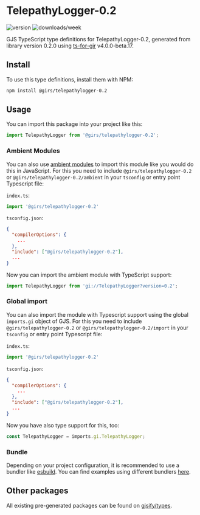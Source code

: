 
# TelepathyLogger-0.2

![version](https://img.shields.io/npm/v/@girs/telepathylogger-0.2)
![downloads/week](https://img.shields.io/npm/dw/@girs/telepathylogger-0.2)


GJS TypeScript type definitions for TelepathyLogger-0.2, generated from library version 0.2.0 using [ts-for-gir](https://github.com/gjsify/ts-for-gir) v4.0.0-beta.17.


## Install

To use this type definitions, install them with NPM:
```bash
npm install @girs/telepathylogger-0.2
```

## Usage

You can import this package into your project like this:
```ts
import TelepathyLogger from '@girs/telepathylogger-0.2';
```

### Ambient Modules

You can also use [ambient modules](https://github.com/gjsify/ts-for-gir/tree/main/packages/cli#ambient-modules) to import this module like you would do this in JavaScript.
For this you need to include `@girs/telepathylogger-0.2` or `@girs/telepathylogger-0.2/ambient` in your `tsconfig` or entry point Typescript file:

`index.ts`:
```ts
import '@girs/telepathylogger-0.2'
```

`tsconfig.json`:
```json
{
  "compilerOptions": {
    ...
  },
  "include": ["@girs/telepathylogger-0.2"],
  ...
}
```

Now you can import the ambient module with TypeScript support: 

```ts
import TelepathyLogger from 'gi://TelepathyLogger?version=0.2';
```

### Global import

You can also import the module with Typescript support using the global `imports.gi` object of GJS.
For this you need to include `@girs/telepathylogger-0.2` or `@girs/telepathylogger-0.2/import` in your `tsconfig` or entry point Typescript file:

`index.ts`:
```ts
import '@girs/telepathylogger-0.2'
```

`tsconfig.json`:
```json
{
  "compilerOptions": {
    ...
  },
  "include": ["@girs/telepathylogger-0.2"],
  ...
}
```

Now you have also type support for this, too:

```ts
const TelepathyLogger = imports.gi.TelepathyLogger;
```

### Bundle

Depending on your project configuration, it is recommended to use a bundler like [esbuild](https://esbuild.github.io/). You can find examples using different bundlers [here](https://github.com/gjsify/ts-for-gir/tree/main/examples).

## Other packages

All existing pre-generated packages can be found on [gjsify/types](https://github.com/gjsify/types).

